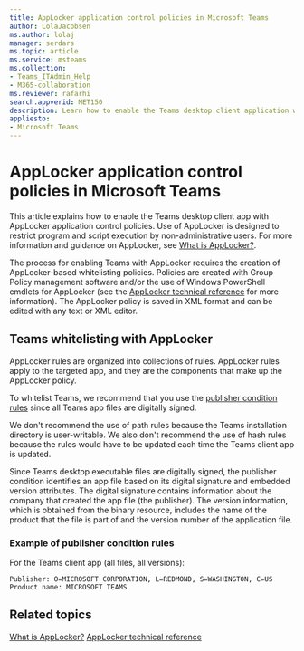 ```yaml
---
title: AppLocker application control policies in Microsoft Teams
author: LolaJacobsen
ms.author: lolaj
manager: serdars
ms.topic: article
ms.service: msteams
ms.collection: 
- Teams_ITAdmin_Help
- M365-collaboration
ms.reviewer: rafarhi
search.appverid: MET150
description: Learn how to enable the Teams desktop client application with AppLocker application control policies.
appliesto: 
- Microsoft Teams
---
```


# AppLocker application control policies in Microsoft Teams

This article explains how to enable the Teams desktop client app with AppLocker application control policies. Use of AppLocker is designed to restrict program and script execution by non-administrative users. For more information and guidance on AppLocker, see [What is AppLocker?](https://docs.microsoft.com/windows/security/threat-protection/windows-defender-application-control/applocker/what-is-applocker).

The process for enabling Teams with AppLocker requires the creation of AppLocker-based whitelisting policies. Policies are created with Group Policy management software and/or the use of Windows PowerShell cmdlets for AppLocker (see the [AppLocker technical reference](https://docs.microsoft.com/windows/security/threat-protection/windows-defender-application-control/applocker/applocker-technical-reference) for more information). The AppLocker policy is saved in XML format and can be edited with any text or XML editor.

## Teams whitelisting with AppLocker

AppLocker rules are organized into collections of rules. AppLocker rules apply to the targeted app, and they are the components that make up the AppLocker policy.  

To whitelist Teams, we recommend that you use the [publisher condition rules](https://docs.microsoft.com/windows/security/threat-protection/windows-defender-application-control/applocker/understanding-the-publisher-rule-condition-in-applocker) since all Teams app files are digitally signed.
  
We don't recommend the use of path rules because the Teams installation directory is user-writable. We also don't recommend the use of hash rules because the rules would have to be updated each time the Teams client app is updated.

Since Teams desktop executable files are digitally signed, the publisher condition identifies an app file based on its digital signature and embedded version attributes. The digital signature contains information about the company that created the app file (the publisher). The version information, which is obtained from the binary resource, includes the name of the product that the file is part of and the version number of the application file.

### Example of publisher condition rules

For the Teams client app (all files, all versions):

```
Publisher: O=MICROSOFT CORPORATION, L=REDMOND, S=WASHINGTON, C=US
Product name: MICROSOFT TEAMS
```

## Related topics
[What is AppLocker?](https://docs.microsoft.com/windows/security/threat-protection/windows-defender-application-control/applocker/what-is-applocker)
[AppLocker technical reference](https://docs.microsoft.com/windows/security/threat-protection/windows-defender-application-control/applocker/applocker-technical-reference)